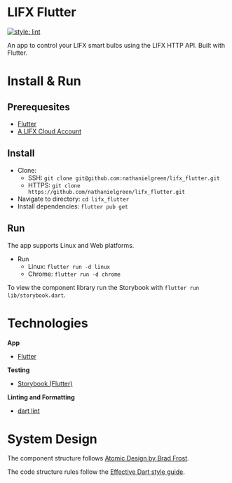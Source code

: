 # LIFX Flutter

[![style: lint](https://img.shields.io/badge/style-lint-4BC0F5.svg)](https://pub.dev/packages/lint)

An app to control your LIFX smart bulbs using the LIFX HTTP API. Built with Flutter.

# Install & Run

## Prerequesites

- [Flutter](https://flutter.dev/)
- [A LIFX Cloud Account](https://cloud.lifx.com/)

## Install

- Clone:
  - SSH: `git clone git@github.com:nathanielgreen/lifx_flutter.git`
  - HTTPS: `git clone https://github.com/nathanielgreen/lifx_flutter.git`
- Navigate to directory: `cd lifx_flutter`
- Install dependencies: `flutter pub get`

## Run

The app supports Linux and Web platforms.

- Run
  - Linux: `flutter run -d linux`
  - Chrome: `flutter run -d chrome`

To view the component library run the Storybook with `flutter run lib/storybook.dart`.

# Technologies

**App**

- [Flutter](https://flutter.dev)

**Testing**

- [Storybook (Flutter)](https://pub.dev/packages/storybook_flutter)

**Linting and Formatting**

- [dart lint](https://pub.dev/packages/lint)

# System Design

The component structure follows [Atomic Design by Brad
Frost](https://atomicdesign.bradfrost.com/).

The code structure rules follow the
[Effective Dart style guide](https://dart.dev/guides/language/effective-dart/style).
